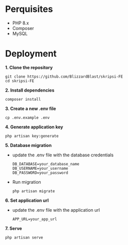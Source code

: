 
# Perquisites
- PHP 8.x
- Composer
- MySQL
# Deployment
**1. Clone the repository**
```
git clone https://github.com/BlizzardBlast/skripsi-FE
cd skripsi-FE
```

**2. Install dependencies**
```
composer install
```

**3.  Create a new .env file**
```
cp .env.example .env
```

**4. Generate application key**
```
php artisan key:generate
```

**5. Database migration**
- update the .env file with the database credentials
	```
	DB_DATABASE=your_database_name
	DB_USERNAME=your_username
	DB_PASSWORD=your_password
	```
- Run migration
	```
	php artisan migrate
	```

**6. Set application url**
- update the .env file with the application url
	```
	APP_URL=your_app_url
	```

**7. Serve**
```
php artisan serve
```
